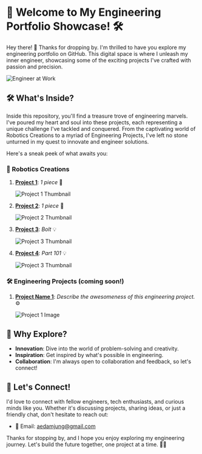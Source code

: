 # 🚀 Welcome to My Engineering Portfolio Showcase! 🛠️

Hey there! 👋 Thanks for dropping by. I'm thrilled to have you explore my engineering portfolio on GitHub. This digital space is where I unleash my inner engineer, showcasing some of the exciting projects I've crafted with passion and precision.

![Engineer at Work](https://media3.giphy.com/media/v1.Y2lkPTc5MGI3NjExZ2h5aGc3bTFzbXN6ZHR4M3c4M3JqYjN6YWcxZWh1ZWtscjViYnd2ZCZlcD12MV9pbnRlcm5hbF9naWZfYnlfaWQmY3Q9Zw/xTiTnHvXHHxOTcdmxO/giphy.gif)

## 🛠️ What's Inside?

Inside this repository, you'll find a treasure trove of engineering marvels. I've poured my heart and soul into these projects, each representing a unique challenge I've tackled and conquered. From the captivating world of Robotics Creations to a myriad of Engineering Projects, I've left no stone unturned in my quest to innovate and engineer solutions.

Here's a sneak peek of what awaits you:

### 🤖 Robotics Creations

1. **[Project 1](https://github.com/Jung028/Engineering-Portfolio/tree/main/Exercise%2001)**: *1 piece* 🚀
   
   ![Project 1 Thumbnail](https://github.com/Jung028/Engineering-Portfolio/blob/main/Exercise%2001/3D%20View%2001.png?raw=true)

2. **[Project 2](https://github.com/Jung028/Engineering-Portfolio/blob/main/Exercise%2002/3D%20Image%2002.png)**: *1 piece* 🌟

   ![Project 2 Thumbnail](https://github.com/Jung028/Engineering-Portfolio/blob/main/Exercise%2002/3D%20Image%2002.png?raw=true)

3. **[Project 3]([link](https://github.com/Jung028/Engineering-Portfolio/blob/main/Exercise%2003/bolt%20engineering%20drawing.png))**: *Bolt* 💡

   ![Project 3 Thumbnail](https://github.com/Jung028/Engineering-Portfolio/blob/main/Exercise%2003/bolt.png?raw=true)


4. **[Project 4]([link](https://github.com/Jung028/Engineering-Portfolio/blob/main/Exercise%2004/Drawing%201%20(1).png))**: *Part 101* 💡

   ![Project 3 Thumbnail](https://github.com/Jung028/Engineering-Portfolio/blob/main/Exercise%2004/Part%20101.png)

   

### 🛠️ Engineering Projects (coming soon!)

1. **[Project Name 1](link)**: *Describe the awesomeness of this engineering project.* ⚙️

   ![Project 1 Image](link-to-image)


## 🌟 Why Explore?

- **Innovation**: Dive into the world of problem-solving and creativity.
- **Inspiration**: Get inspired by what's possible in engineering.
- **Collaboration**: I'm always open to collaboration and feedback, so let's connect!

## 🤝 Let's Connect!

I'd love to connect with fellow engineers, tech enthusiasts, and curious minds like you. Whether it's discussing projects, sharing ideas, or just a friendly chat, don't hesitate to reach out:

- 📧 Email: [aedamjung@gmail.com](mailto:aedamjung@gmail.com)

Thanks for stopping by, and I hope you enjoy exploring my engineering journey. Let's build the future together, one project at a time. 🌆🌟
